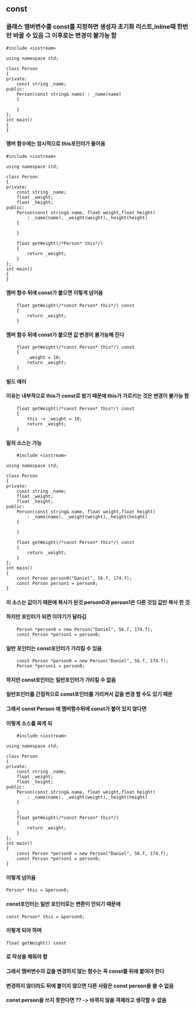 ##  const
### 클래스 멤버변수를 const를 지정하면 생성자 초기화 리스트,inline때 한번만 바꿀 수 있음 그 이후로는 변경이 불가능 함
```
#include <iostream>

using namespace std;

class Person
{
private:
	const string _name;
public:
	Person(const string& name) : _name(name)
	{

	}
};
int main()
{
}
```
#### 멤버 함수에는 암시적으로 this포인터가 들어옴
```
#include <iostream>

using namespace std;

class Person
{
private:
	const string _name;
	float _weight;
	float _height;
public:
	Person(const string& name, float weight,float height)
		: _name(name), _weight(weight),_height(height)
	{

	}

	float getWeight(/*Person* this*/)
	{
		return _weight;
	}
};
int main()
{
}
```
#### 멤버 함수 뒤에 const가 붙으면 이렇게 넘어옴 
```
	float getWeight(/*const Person* this*/) const
	{
		return _weight;
	}
```

#### 멤버 함수 뒤에 const가 붙으면 값 변경이 불가능해 진다 
```
	float getWeight(/*const Person* this*/) const
	{
		_weight = 10;
		return _weight;
	}
```
#### 빌드 에러
#### 이유는 내부적으로 this가 const로 왔기 때문에 this가 가르키는 것은 변경이 불가능 함
```
	float getWeight(/*const Person* this*/) const
	{
		this -> _weight = 10;
		return _weight;
	}
```
#### 밑의 소스는 가능
```
	#include <iostream>

using namespace std;

class Person
{
private:
	const string _name;
	float _weight;
	float _height;
public:
	Person(const string& name, float weight,float height)
		: _name(name), _weight(weight),_height(height)
	{

	}

	float getWeight(/*const Person* this*/) const
	{
		return _weight;
	}
};
int main()
{
	const Person person0("Daniel", 56.f, 174.f);
	const Person person1 = person0;
}
```
#### 이 소스는 값이기 때문에 복사가 된것 person0과 person1은 다른 것임 값만 복사 한 것
#### 하지만 포인터가 되면 이야기가 달라김
```
	Person *person0 = new Person("Daniel", 56.f, 174.f);
	const Person *person1 = person0;
```
#### 일반 포인터는 const포인터가 가리킬 수 있음

```
	const Person *person0 = new Person("Daniel", 56.f, 174.f);
	Person *person1 = person0;
```
#### 하지만 const포인터는 일반포인터가 가리킬 수 없음 
#### 일반포인터를 간접적으로 const포인터를 가리켜서 값을 변경 할 수도 있기 때문

#### 그래서 const Person 에 멤버함수뒤에 const가 붙어 있지 않다면 
#### 이렇게 소스를 짜게 되
```
	#include <iostream>

using namespace std;

class Person
{
private:
	const string _name;
	float _weight;
	float _height;
public:
	Person(const string& name, float weight,float height)
		: _name(name), _weight(weight),_height(height)
	{

	}
	float getWeight(/*const Person* this*/) 
	{
		return _weight;
	}
};
int main()
{
	const Person *person0 = new Person("Daniel", 56.f, 174.f);
	const Person *person1 = person0;
}
```
#### 이렇게 넘어옴
```
Person* this = &person0;
```
#### const포인터는 일반 포인터로는 변환이 안되기 때문에
```
const Person* this = &person0;
```
#### 이렇게 되야 하며 
```
float getWeight() const
```
#### 로 작성을 해줘야 함
#### 그래서 멤버변수의 값을 변경하지 않는 함수는 꼭 const를 뒤에 붙여야 한다
#### 변경하지 않더라도 뒤에 붙이지 않으면 다른 사람은 const person을 쓸 수 없음 
#### const person을 쓰지 못한다면 ?? -> 바뀌지 않을 객체라고 생각할 수 없음 
